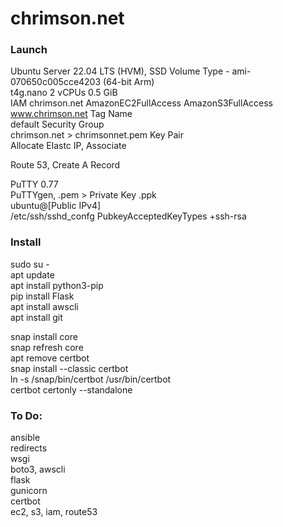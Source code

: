 # chrimson.net

### Launch
Ubuntu Server 22.04 LTS (HVM), SSD Volume Type - ami-070650c005cce4203 (64-bit Arm) \
t4g.nano 2 vCPUs 0.5 GiB \
IAM chrimson.net AmazonEC2FullAccess AmazonS3FullAccess \
www.chrimson.net Tag Name \
default Security Group \
chrimson.net > chrimsonnet.pem Key Pair \
Allocate Elastc IP, Associate

Route 53, Create A Record

PuTTY 0.77 \
PuTTYgen, .pem > Private Key .ppk \
ubuntu@[Public IPv4] \
/etc/ssh/sshd_confg PubkeyAcceptedKeyTypes +ssh-rsa

### Install
sudo su - \
apt update \
apt install python3-pip \
pip install Flask \
apt install awscli \
apt install git

snap install core \
snap refresh core \
apt remove certbot \
snap install --classic certbot \
ln -s /snap/bin/certbot /usr/bin/certbot \
certbot certonly --standalone



### To Do:
ansible \
redirects \
wsgi \
boto3, awscli \
flask \
gunicorn \
certbot \
ec2, s3, iam, route53

